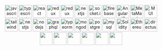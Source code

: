 <div style="text-align: center;">
<img src="https://upload.wikimedia.org/wikipedia/commons/6/6a/JavaScript-logo.png" alt="javascript" width="auto" height="42"/> <img src="https://iconape.com/wp-content/png_logo_vector/typescript.png" alt="typescript" width="auto" height="42"/> <img src="https://cdn4.iconfinder.com/data/icons/logos-3/600/React.js_logo-512.png" alt="react" width="auto" height="42"/> <img src="https://user-images.githubusercontent.com/77550580/169692845-46977ee6-691c-41c6-8498-f8e099550b83.png" alt="redux" width="auto" height="42"/> <img src="https://redux-saga.js.org/img/Redux-Saga-Logo.png" alt="redux" width="auto" height="42"/> <img src="https://d2nir1j4sou8ez.cloudfront.net/wp-content/uploads/2021/12/nextjs-boilerplate-logo.png" alt="nextjs" width="auto" height="42"/> <img src="https://avatars.githubusercontent.com/u/10566080?s=280&v=4" alt="socket.io" width="auto" height="42"/> <img src="https://brandslogos.com/wp-content/uploads/thumbs/firebase-logo-vector.svg" alt="firebase" width="auto" height="42"/> <img src="https://angular.io/assets/images/logos/angularjs/AngularJS-Shield.svg" alt="AngularJS" width="auto" height="42"/> <img src="https://upload.wikimedia.org/wikipedia/commons/thumb/3/36/MetaMask_Fox.svg/1200px-MetaMask_Fox.svg.png" alt="MetaMask" width="auto" height="42"/> <img src="https://seeklogo.com/images/M/material-ui-logo-5BDCB9BA8F-seeklogo.com.png" alt="MUI" width="auto" height="42"/>  <img src="https://cdn.icon-icons.com/icons2/2699/PNG/512/tailwindcss_logo_icon_167923.png" alt="tailwind" width="auto" height="42"/> <img src="https://seeklogo.com/images/N/nestjs-logo-09342F76C0-seeklogo.com.png" alt="nestjs" width="auto" height="42"/> <img src="https://cdn.freebiesupply.com/logos/large/2x/nodejs-1-logo-png-transparent.png" alt="nodejs" width="auto" height="42"/>    <img src="https://upload.wikimedia.org/wikipedia/commons/thumb/1/17/GraphQL_Logo.svg/2048px-GraphQL_Logo.svg.png" alt="graphql" width="auto" height="42"/> <img src="https://user-images.githubusercontent.com/30929568/112730670-de09a480-8f58-11eb-9875-0d9ebb87fbd6.png" alt="typeorm" width="auto" height="42"/> <img src="http://mongodb-js.github.io/leaf/mongodb-leaf_256x256.png" alt="mongodb" width="auto" height="42"/> <img src="https://cdn.icon-icons.com/icons2/2699/PNG/512/postgresql_vertical_logo_icon_168900.png" alt="postgresql" width="auto" height="42"/> <img src="https://download.logo.wine/logo/MySQL/MySQL-Logo.wine.png" alt="mysql" width="auto" height="42"/>   <img src="https://miro.medium.com/v2/resize:fit:625/1*r10aY2hiAoil8gwfZcPPWw.png" alt="Solidity" width="auto" height="42"/> <img src="https://seeklogo.com/images/E/ethereum-logo-EC6CDBA45B-seeklogo.com.png" alt="Ethereum" width="auto" height="42"/> 
  <img src="https://res.cloudinary.com/practicaldev/image/fetch/s--7NfbKYno--/c_fill,f_auto,fl_progressive,h_320,q_auto,w_320/https://dev-to-uploads.s3.amazonaws.com/uploads/organization/profile_image/3630/0796d46c-ac78-452e-be66-c778f03554e3.png" alt="directus" width="auto" height="42"/> 
  <img src="https://www.freelogovectors.net/wp-content/uploads/2021/12/phantom-logo-freelogovectors.net_.png" width="auto" height="42"/>
  <img src="https://theme.zdassets.com/theme_assets/11354160/9b7490c9deeec505455726b72e4d1c24942041fd.png" width="auto" height="42"/>
  <img src="https://cryptologos.cc/logos/solana-sol-logo.png" width="auto" height="42"/>
  <img src="https://avatars.githubusercontent.com/u/95070156?s=200&v=4" width="auto" height="42"/>
  <img src="https://seeklogo.com/images/P/polygon-matic-logo-1DFDA3A3A8-seeklogo.com.png" width="auto" height="42"/>
  <img src="https://s2.coinmarketcap.com/static/img/coins/200x200/512.png" width="auto" height="42"/>
  
</div>
